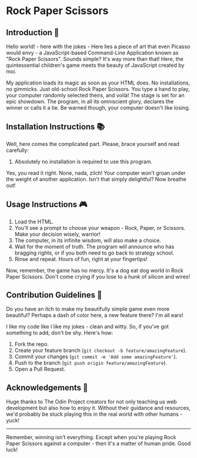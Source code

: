 # Rock Paper Scissors

## Introduction 🎉

Hello world! - here with the jokes - Here lies a piece of art that even Picasso would envy - a JavaScript-based Command-Line Application known as "Rock Paper Scissors". Sounds simple? It's way more than that! Here, the quintessential children's game meets the beauty of JavaScript created by moi.

My application loads its magic as soon as your HTML does. No installations, no gimmicks. Just old-school Rock Paper Scissors. You type a hand to play, your computer randomly selected theirs, and voilà! The stage is set for an epic showdown. The program, in all its omniscient glory, declares the winner or calls it a tie. Be warned though, your computer doesn't like losing.

## Installation Instructions 📚

Well, here comes the complicated part. Please, brace yourself and read carefully:

1. Absolutely no installation is required to use this program. 

Yes, you read it right. None, nada, zilch! Your computer won't groan under the weight of another application. Isn't that simply delightful? Now breathe out!

## Usage Instructions 🎮

1. Load the HTML.
2. You'll see a prompt to choose your weapon - Rock, Paper, or Scissors. Make your decision wisely, warrior!
3. The computer, in its infinite wisdom, will also make a choice.
4. Wait for the moment of truth. The program will announce who has bragging rights, or if you both need to go back to strategy school.
5. Rinse and repeat. Hours of fun, right at your fingertips!

Now, remember, the game has no mercy. It's a dog eat dog world in Rock Paper Scissors. Don't come crying if you lose to a hunk of silicon and wires!

## Contribution Guidelines 🤝

Do you have an itch to make my beautifully simple game even more beautiful? Perhaps a dash of color here, a new feature there? I'm all ears!

I like my code like I like my jokes - clean and witty. So, if you've got something to add, don't be shy. Here's how:

1. Fork the repo.
2. Create your feature branch (`git checkout -b feature/amazingFeature`).
3. Commit your changes (`git commit -m 'Add some amazingFeature'`).
4. Push to the branch (`git push origin feature/amazingFeature`).
5. Open a Pull Request.

## Acknowledgements 🙏

Huge thanks to The Odin Project creators for not only teaching us web development but also how to enjoy it. Without their guidance and resources, we'd probably be stuck playing this in the real world with other humans - yuck!

---

Remember, winning isn't everything. Except when you're playing Rock Paper Scissors against a computer - then it's a matter of human pride. Good luck!
